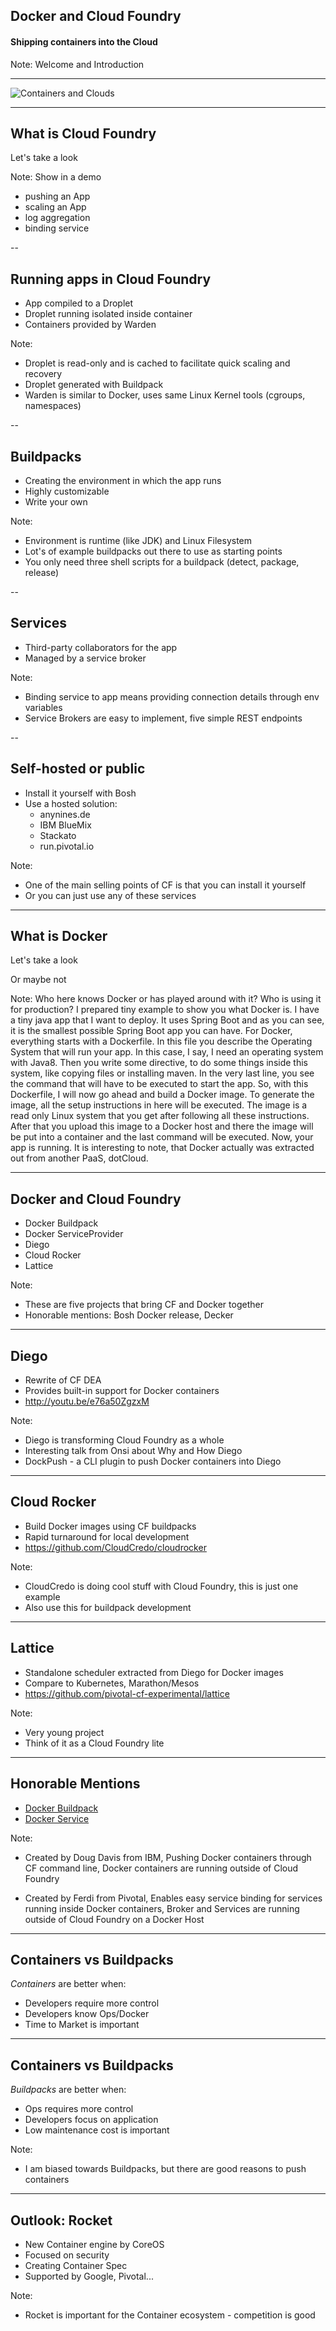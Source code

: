<!-- .slide: class="titlePage" -->

## Docker and Cloud Foundry

#### Shipping containers into the Cloud

Note:
Welcome and Introduction

---
![Containers and Clouds](./images/cloud_containers.jpg)

---

## What is Cloud Foundry

Let's take a look

Note:
Show in a demo
- pushing an App
- scaling an App
- log aggregation
- binding service

--

## Running apps in Cloud Foundry

* App compiled to a Droplet <!-- .element: class="fragment" data-fragment-index="1" -->
* Droplet running isolated inside container <!-- .element: class="fragment" data-fragment-index="2" -->
* Containers provided by Warden <!-- .element: class="fragment" data-fragment-index="3" -->

Note:
- Droplet is read-only and is cached to facilitate quick scaling and recovery
- Droplet generated with Buildpack
- Warden is similar to Docker, uses same Linux Kernel tools (cgroups, namespaces)

--

## Buildpacks

* Creating the environment in which the app runs <!-- .element: class="fragment" data-fragment-index="1" -->
* Highly customizable <!-- .element: class="fragment" data-fragment-index="2" -->
* Write your own <!-- .element: class="fragment" data-fragment-index="3" -->

Note:
- Environment is runtime (like JDK) and Linux Filesystem
- Lot's of example buildpacks out there to use as starting points
- You only need three shell scripts for a buildpack (detect, package, release)

--

## Services

* Third-party collaborators for the app <!-- .element: class="fragment" data-fragment-index="1" -->
* Managed by a service broker <!-- .element: class="fragment" data-fragment-index="2" -->

Note:
- Binding service to app means providing connection details through env variables
- Service Brokers are easy to implement, five simple REST endpoints

--

## Self-hosted or public

* Install it yourself with Bosh
* Use a hosted solution:
  * anynines.de
  * IBM BlueMix
  * Stackato
  * run.pivotal.io

Note:
- One of the main selling points of CF is that you can install it yourself
- Or you can just use any of these services

---

## What is Docker

Let's take a look

Or maybe not <!-- .element: class="fragment" data-fragment-index="1" -->

Note:
Who here knows Docker or has played around with it? Who is using it for production? I prepared
tiny example to show you what Docker is. I have a tiny java app that I want to deploy. It uses Spring Boot and
as you can see, it is the smallest possible Spring Boot app you can have.
For Docker, everything starts with a Dockerfile. In this file you describe the Operating System that will run
your app. In this case, I say, I need an operating system with Java8. Then you write some directive, to do some
things inside this system, like copying files or installing maven. In the very last line, you see the command that
will have to be executed to start the app. So, with this Dockerfile, I will now go ahead and build a Docker image.
To generate the image, all the setup instructions in here will be executed. The image is a read only Linux system
that you get after following all these instructions.
After that you upload this image to a Docker host and there the image will be put into a container and
the last command will be executed. Now, your app is running.
It is interesting to note, that Docker actually was extracted out from another
PaaS, dotCloud.

---

## Docker and Cloud Foundry

* Docker Buildpack
* Docker ServiceProvider
* Diego
* Cloud Rocker
* Lattice

Note:
- These are five projects that bring CF and Docker together
- Honorable mentions: Bosh Docker release, Decker

---

## Diego

* Rewrite of CF DEA
* Provides built-in support for Docker containers
* http://youtu.be/e76a50ZgzxM

Note:
- Diego is transforming Cloud Foundry as a whole
- Interesting talk from Onsi about Why and How Diego
- DockPush - a CLI plugin to push Docker containers into Diego

---

## Cloud Rocker

* Build Docker images using CF buildpacks
* Rapid turnaround for local development
* https://github.com/CloudCredo/cloudrocker

Note:
- CloudCredo is doing cool stuff with Cloud Foundry, this is just one example
- Also use this for buildpack development

---

## Lattice

* Standalone scheduler extracted from Diego for Docker images
* Compare to Kubernetes, Marathon/Mesos
* https://github.com/pivotal-cf-experimental/lattice

Note:
- Very young project
- Think of it as a Cloud Foundry lite

---

## Honorable Mentions

* [Docker Buildpack](https://github.com/duglin/cf-docker)
* [Docker Service](https://github.com/cf-platform-eng/cf-containers-broker)


Note:

- Created by Doug Davis from IBM, Pushing Docker containers through CF command line, Docker containers are running outside of Cloud Foundry

- Created by Ferdi from Pivotal, Enables easy service binding for services running inside Docker containers, Broker and Services are running outside of Cloud Foundry on a Docker Host

---

## Containers vs Buildpacks

*Containers* are better when:

* Developers require more control
* Developers know Ops/Docker
* Time to Market is important

---

## Containers vs Buildpacks

*Buildpacks* are better when:

* Ops requires more control
* Developers focus on application
* Low maintenance cost is important

Note:
- I am biased towards Buildpacks, but there are good reasons to push containers

---

## Outlook: Rocket

* New Container engine by CoreOS
* Focused on security
* Creating Container Spec
* Supported by Google, Pivotal...

Note:
- Rocket is important for the Container ecosystem - competition is good
